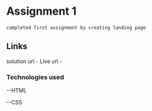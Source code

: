 # Assignment 1

    completed first assignment by creating landing page 

## Links 

   solution url -
   Live url -

### Technologies used

   --HTML

   --CSS 